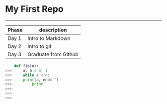 # My First Repo
---

Phase | description
------|------------
Day 1 | Intro to Markdown
Day 2 | Intro to git
Day 3 | Graduate from Github

```python
	def fib(n):
>>>		a, b = 0, 1
>>>		while a < n:
>>>		print(a, end='')
>>>			print
>>>
>>>
>>>
```
